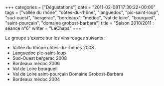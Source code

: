 +++
categories = ["Dégustations"]
date = "2011-02-08T17:30:22+00:00"
tags = ["vallée du rhône", "côtes-du-rhône", "languedoc", "pic-saint-loup", "sud-ouest", "bergerac", "bordeaux", "médoc", "val de loire", "bourgueil", "saint-pourçain", "domaine grobost-barbara"]
title = "Saison 2010/2011 : séance n°6"
writer = "LeChaps"
+++

Le groupe s'exerce sur les vins rouges suivants :

* Vallée du Rhône côtes-du-rhônes 2008
* Languedoc pic-saint-loup
* Sud-Ouest bergerac 2008
* Bordeaux médoc 2006
* Val de Loire bourgueil
* Val de Loire saint-pourçain Domaine Grobost-Barbara
* Bordeaux médoc 2004
